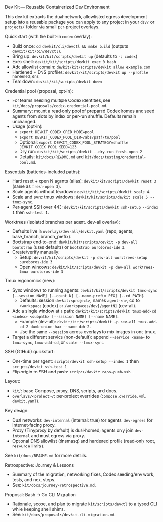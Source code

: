 Dev Kit — Reusable Containerized Dev Environment

This dev kit extracts the dual‑network, allowlisted egress development setup into a reusable package you can apply to any project in your `dev/` or `projects/` folder via small per‑project overlays.

Quick start (with the built‑in `codex` overlay):
- Build once: `cd devkit/cli/devctl && make build` (outputs `devkit/kit/bin/devctl`).
- Bring up: `devkit/kit/scripts/devkit up` (defaults to `-p codex`)
- Exec shell: `devkit/kit/scripts/devkit exec 0 bash`
- Add allowlist domain: `devkit/kit/scripts/devkit allow example.com`
- Hardened + DNS profiles: `devkit/kit/scripts/devkit up --profile hardened,dns`
- Tear down: `devkit/kit/scripts/devkit down`

Credential pool (proposal, opt‑in):
- For teams needing multiple Codex identities, see `kit/docs/proposals/codex-credential-pool.md`.
- Summary: mount a read‑only pool of prepared Codex homes and seed agents from slots by index or per‑run shuffle. Defaults remain unchanged.
 - Usage (opt‑in):
   - `export DEVKIT_CODEX_CRED_MODE=pool`
   - `export DEVKIT_CODEX_POOL_DIR=/abs/path/to/pool`
   - Optional: `export DEVKIT_CODEX_POOL_STRATEGY=shuffle DEVKIT_CODEX_POOL_SEED=123`
   - Dry run: `devkit/kit/scripts/devkit --dry-run fresh-open 2`
   - Details: `kit/docs/README.md` and `kit/docs/testing/credential-pool.md`.

Essentials (batteries-included paths):
- Hard reset + open N agents (alias): `devkit/kit/scripts/devkit reset 3` (same as `fresh-open 3`).
- Scale agents without teardown: `devkit/kit/scripts/devkit scale 4`.
- Scale and sync tmux windows: `devkit/kit/scripts/devkit scale 5 --tmux-sync`.
- Per-agent SSH over 443: `devkit/kit/scripts/devkit ssh-setup --index 1` then `ssh-test 1`.

Worktrees (isolated branches per agent, dev-all overlay):
- Defaults live in `overlays/dev-all/devkit.yaml` (repo, agents, base_branch, branch_prefix).
- Bootstrap end-to-end: `devkit/kit/scripts/devkit -p dev-all bootstrap` (uses defaults) or `bootstrap ouroboros-ide 3`.
- Create/verify manually:
  - Setup: `devkit/kit/scripts/devkit -p dev-all worktrees-setup ouroboros-ide 3`
  - Open windows: `devkit/kit/scripts/devkit -p dev-all worktrees-tmux ouroboros-ide 3`

Tmux ergonomics (new):
- Sync windows to running agents: `devkit/kit/scripts/devkit tmux-sync [--session NAME] [--count N] [--name-prefix PFX] [--cd PATH]`.
  - Defaults: session `devkit:<project>`, names `agent-<n>`, cd to `/workspace` (codex) or `/workspaces/dev[/agentN]` (dev-all).
- Add a single window at a path: `devkit/kit/scripts/devkit tmux-add-cd <index> <subpath> [--session NAME] [--name NAME]`.
  - Example (dev-all): `devkit/kit/scripts/devkit -p dev-all tmux-add-cd 2 dumb-onion-hax --name doh-2`.
  - Use the same `--session` across overlays to mix images in one tmux.
- Target a different service (non-default): append `--service <name>` to `tmux-sync`, `tmux-add-cd`, or `scale --tmux-sync`.

SSH (GitHub) quickstart:
- One-time per agent: `scripts/devkit ssh-setup --index 1` then `scripts/devkit ssh-test 1`
- Flip origin to SSH and push: `scripts/devkit repo-push-ssh .`

Layout:
- `kit/`: base Compose, proxy, DNS, scripts, and docs.
- `overlays/<project>/`: per‑project overrides (`compose.override.yml`, `devkit.yaml`).

Key design:
- Dual networks: `dev-internal` (internal: true) for agents; `dev-egress` for internet‑facing proxy.
- Proxy (Tinyproxy by default) is dual‑homed; agents only join `dev-internal` and must egress via proxy.
- Optional DNS allowlist (dnsmasq) and hardened profile (read‑only root, resource limits).

See `kit/docs/README.md` for more details.


Retrospective: Journey & Lessons
- Summary of the migration, networking fixes, Codex seeding/env work, tests, and next steps.
- See: `kit/docs/journey-retrospective.md`.


Proposal: Bash → Go CLI Migration
- Rationale, scope, and plan to migrate `kit/scripts/devctl` to a typed CLI while keeping shell shims.
- See: `kit/docs/proposals/devkit-cli-migration.md`.
